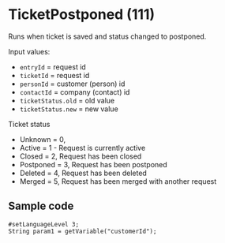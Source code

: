 # TicketPostponed (111)

Runs when ticket is saved and status changed to postponed.

Input values:

* `entryId` = request id
* `ticketId` = request id
* `personId` = customer (person) id
* `contactId` = company (contact) id
* `ticketStatus.old` = old value
* `ticketStatus.new` = new value

Ticket status

* Unknown = 0,
* Active = 1 - 	Request is currently active
* Closed = 2,  Request has been closed
* Postponed = 3, Request has been postponed
* Deleted = 4, Request has been deleted
* Merged = 5, Request has been merged with another request


## Sample code

```crmscript
#setLanguageLevel 3;
String param1 = getVariable("customerId");
```
